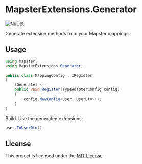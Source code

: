 # MapsterExtensions.Generator
[![NuGet](https://img.shields.io/nuget/v/MapsterExtensions.Generator.svg)](https://www.nuget.org/packages/MapsterExtensions.Generator)

Generate extension methods from your Mapster mappings.

## Usage

```csharp
using Mapster;
using MapsterExtensions.Generator;

public class MappingConfig : IRegister
{
    [Generate] <--
    public void Register(TypeAdapterConfig config)
    {
        config.NewConfig<User, UserDto>();
    }
}
```

Build. Use the generated extensions:
```csharp
user.ToUserDto()
```

## License
This project is licensed under the [MIT License](LICENSE).
